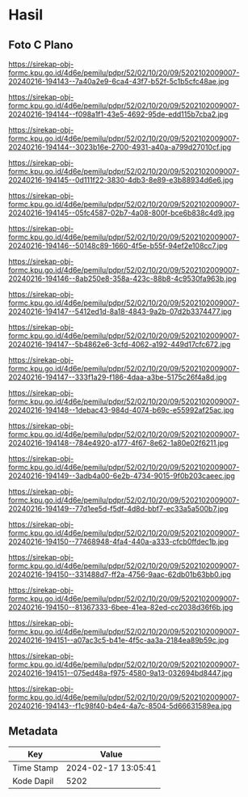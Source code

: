 # Hasil

## Foto C Plano

https://sirekap-obj-formc.kpu.go.id/4d6e/pemilu/pdpr/52/02/10/20/09/5202102009007-20240216-194143--7a40a2e9-6ca4-43f7-b52f-5c1b5cfc48ae.jpg

https://sirekap-obj-formc.kpu.go.id/4d6e/pemilu/pdpr/52/02/10/20/09/5202102009007-20240216-194144--f098a1f1-43e5-4692-95de-edd115b7cba2.jpg

https://sirekap-obj-formc.kpu.go.id/4d6e/pemilu/pdpr/52/02/10/20/09/5202102009007-20240216-194144--3023b16e-2700-4931-a40a-a799d27010cf.jpg

https://sirekap-obj-formc.kpu.go.id/4d6e/pemilu/pdpr/52/02/10/20/09/5202102009007-20240216-194145--0d111f22-3830-4db3-8e89-e3b88934d6e6.jpg

https://sirekap-obj-formc.kpu.go.id/4d6e/pemilu/pdpr/52/02/10/20/09/5202102009007-20240216-194145--05fc4587-02b7-4a08-800f-bce6b838c4d9.jpg

https://sirekap-obj-formc.kpu.go.id/4d6e/pemilu/pdpr/52/02/10/20/09/5202102009007-20240216-194146--50148c89-1660-4f5e-b55f-94ef2e108cc7.jpg

https://sirekap-obj-formc.kpu.go.id/4d6e/pemilu/pdpr/52/02/10/20/09/5202102009007-20240216-194146--8ab250e8-358a-423c-88b8-4c9530fa963b.jpg

https://sirekap-obj-formc.kpu.go.id/4d6e/pemilu/pdpr/52/02/10/20/09/5202102009007-20240216-194147--5412ed1d-8a18-4843-9a2b-07d2b3374477.jpg

https://sirekap-obj-formc.kpu.go.id/4d6e/pemilu/pdpr/52/02/10/20/09/5202102009007-20240216-194147--5b4862e6-3cfd-4062-a192-449d17cfc672.jpg

https://sirekap-obj-formc.kpu.go.id/4d6e/pemilu/pdpr/52/02/10/20/09/5202102009007-20240216-194147--333f1a29-f186-4daa-a3be-5175c26f4a8d.jpg

https://sirekap-obj-formc.kpu.go.id/4d6e/pemilu/pdpr/52/02/10/20/09/5202102009007-20240216-194148--1debac43-984d-4074-b69c-e55992af25ac.jpg

https://sirekap-obj-formc.kpu.go.id/4d6e/pemilu/pdpr/52/02/10/20/09/5202102009007-20240216-194148--784e4920-a177-4f67-8e62-1a80e02f6211.jpg

https://sirekap-obj-formc.kpu.go.id/4d6e/pemilu/pdpr/52/02/10/20/09/5202102009007-20240216-194149--3adb4a00-6e2b-4734-9015-9f0b203caeec.jpg

https://sirekap-obj-formc.kpu.go.id/4d6e/pemilu/pdpr/52/02/10/20/09/5202102009007-20240216-194149--77d1ee5d-f5df-4d8d-bbf7-ec33a5a500b7.jpg

https://sirekap-obj-formc.kpu.go.id/4d6e/pemilu/pdpr/52/02/10/20/09/5202102009007-20240216-194150--77468948-4fa4-440a-a333-cfcb0ffdec1b.jpg

https://sirekap-obj-formc.kpu.go.id/4d6e/pemilu/pdpr/52/02/10/20/09/5202102009007-20240216-194150--331488d7-ff2a-4756-9aac-62db01b63bb0.jpg

https://sirekap-obj-formc.kpu.go.id/4d6e/pemilu/pdpr/52/02/10/20/09/5202102009007-20240216-194150--81367333-6bee-41ea-82ed-cc2038d36f6b.jpg

https://sirekap-obj-formc.kpu.go.id/4d6e/pemilu/pdpr/52/02/10/20/09/5202102009007-20240216-194151--a07ac3c5-b41e-4f5c-aa3a-2184ea89b59c.jpg

https://sirekap-obj-formc.kpu.go.id/4d6e/pemilu/pdpr/52/02/10/20/09/5202102009007-20240216-194151--075ed48a-f975-4580-9a13-032694bd8447.jpg

https://sirekap-obj-formc.kpu.go.id/4d6e/pemilu/pdpr/52/02/10/20/09/5202102009007-20240216-194143--f1c98f40-b4e4-4a7c-8504-5d66631589ea.jpg


## Metadata

| Key        | Value               |
| ---------- | ------------------- |
| Time Stamp | 2024-02-17 13:05:41 |
| Kode Dapil | 5202                |



